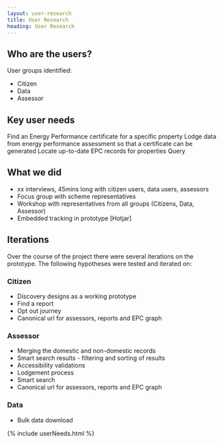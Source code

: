 ```yaml
---
layout: user-research
title: User Research
heading: User Research
---
```


## Who are the users?
User groups identified:
* Citizen 
* Data 
* Assessor

## Key user needs
Find an Energy Performance certificate for a specific property
Lodge data from energy performance assessment so that a certificate can be generated
Locate up-to-date EPC records for properties
Query 

## What we did
* xx interviews, 45mins long with citizen users, data users, assessors
* Focus group with scheme representatives
* Workshop with representatives from all groups (Citizens, Data, Assessor)
* Embedded tracking in prototype [Hotjar]

## Iterations
Over the course of the project there were several iterations on the prototype. The following hypotheses were tested and iterated on:

### Citizen
* Discovery designs as a working prototype
* Find a report
* Opt out journey
* Canonical url for assessors, reports and EPC graph 

### Assessor
* Merging the domestic and non-domestic records
* Smart search results - filtering and sorting of results
* Accessibility validations
* Lodgement process
* Smart search 
* Canonical url for assessors, reports and EPC graph 

### Data 
* Bulk data download


{% include userNeeds.html %}





